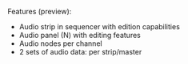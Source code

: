 Features (preview):
- Audio strip in sequencer with edition capabilities
- Audio panel (N) with editing features
- Audio nodes per channel
- 2 sets of audio data: per strip/master

